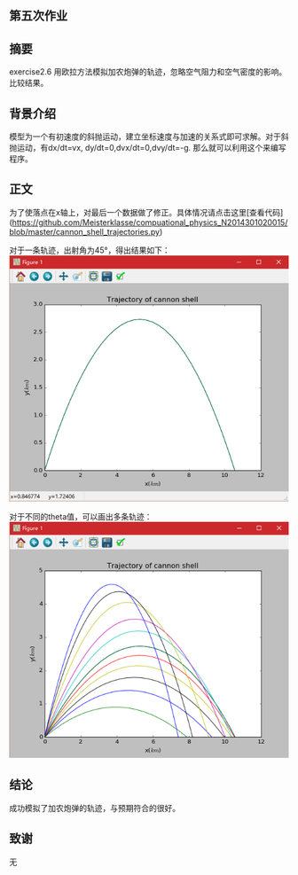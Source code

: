 

## 第五次作业 ##

摘要
--
exercise2.6 用欧拉方法模拟加农炮弹的轨迹，忽略空气阻力和空气密度的影响。比较结果。

背景介绍
-------
模型为一个有初速度的斜抛运动，建立坐标速度与加速的关系式即可求解。对于斜抛运动，有dx/dt=vx, dy/dt=0,dvx/dt=0,dvy/dt=-g.
那么就可以利用这个来编写程序。

正文
-------
为了使落点在x轴上，对最后一个数据做了修正。具体情况请点击这里[查看代码]
(https://github.com/Meisterklasse/compuational_physics_N2014301020015/blob/master/cannon_shell_trajectories.py)

对于一条轨迹，出射角为45°，得出结果如下：
![enter image description here](https://github.com/Meisterklasse/compuational_physics_N2014301020015/blob/master/cannon_shell1.png)

对于不同的theta值，可以画出多条轨迹：
![enter image description here](https://github.com/Meisterklasse/compuational_physics_N2014301020015/blob/master/shell2.png)

结论
-------
成功模拟了加农炮弹的轨迹，与预期符合的很好。

致谢
-------
无
